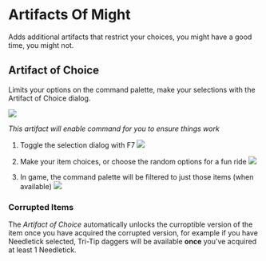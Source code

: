 # Artifacts Of Might

Adds additional artifacts that restrict your choices, you might have a good time, you might not.

## Artifact of Choice

Limits your options on the command palette, make your selections with the Artifact of Choice dialog.

![](https://imgur.com/0kbXZSV.png)

_This artifact will enable command for you to ensure things work_


1. Toggle the selection dialog with F7
![](https://imgur.com/oHL3kJ0.png)

1. Make your item choices, or choose the random options for a fun ride
![](https://imgur.com/m6xM4wN.png)

1. In game, the command palette will be filtered to just those items (when available)
![](https://imgur.com/HwqS4HE.png)

### Corrupted Items

The _Artifact of Choice_ automatically unlocks the curroptible version of the item once you have acquired the corrupted version,
for example if you have Needletick selected, Tri-Tip daggers will be available **once** you've acquired at least 1 Needletick.

